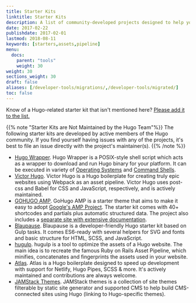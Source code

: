 ```yaml
---
title: Starter Kits
linktitle: Starter Kits
description: A list of community-developed projects designed to help you get up and running with Hugo.
date: 2017-02-22
publishdate: 2017-02-01
lastmod: 2018-08-11
keywords: [starters,assets,pipeline]
menu:
  docs:
    parent: "tools"
    weight: 30
weight: 30
sections_weight: 30
draft: false
aliases: [/developer-tools/migrations/,/developer-tools/migrated/]
toc: false
---
```


Know of a Hugo-related starter kit that isn't mentioned here? [Please add it to the list.][addkit]

{{% note "Starter Kits are Not Maintained by the Hugo Team"%}}
The following starter kits are developed by active members of the Hugo community. If you find yourself having issues with any of the projects, it's best to file an issue directly with the project's maintainer(s).
{{% /note %}}

* [Hugo Wrapper][hugow]. Hugo Wrapper is a POSIX-style shell script which acts as a wrapper to download and run Hugo binary for your platform. It can be executed in variety of [Operating Systems][hugow-test] and [Command Shells][hugow-test].
* [Victor Hugo][]. Victor Hugo is a Hugo boilerplate for creating truly epic websites using Webpack as an asset pipeline. Victor Hugo uses post-css and Babel for CSS and JavaScript, respectively, and is actively maintained.
* [GOHUGO AMP][]. GoHugo AMP is a starter theme that aims to make it easy to adopt [Google's AMP Project][amp]. The starter kit comes with 40+ shortcodes and partials plus automatic structured data. The project also includes a [separate site with extensive documentation][gohugodocs].
* [Blaupause][]. Blaupause is a developer-friendly Hugo starter kit based on Gulp tasks. It comes ES6-ready with several helpers for SVG and fonts and basic structure for HTML, SCSS, and JavaScript.
* [hugulp][]. hugulp is a tool to optimize the assets of a Hugo website. The main idea is to recreate the famous Ruby on Rails Asset Pipeline, which minifies, concatenates and fingerprints the assets used in your website.
* [Atlas][]. Atlas is a Hugo boilerplate designed to speed up development with support for Netlify, Hugo Pipes, SCSS & more. It's actively maintained and contributions are always welcome.
* [JAMStack Themes][]. JAMStack themes is a collection of site themes filterable by static site generator and supported CMS to help build CMS-connected sites using Hugo (linking to Hugo-specific themes).


[addkit]: https://github.com/gohugoio/hugo/edit/master/docs/content/en/tools/starter-kits.md
[amp]: https://www.ampproject.org/
[Blaupause]: https://github.com/fspoettel/blaupause
[GOHUGO AMP]: https://github.com/wildhaber/gohugo-amp
[gohugodocs]: https://gohugo-amp.gohugohq.com/
[hugow]: https://github.com/khos2ow/hugo-wrapper
[hugow-test]: https://github.com/khos2ow/hugo-wrapper#tested-on
[hugulp]: https://github.com/jbrodriguez/hugulp
[Victor Hugo]: https://github.com/netlify/victor-hugo
[Atlas]: https://github.com/indigotree/atlas
[JAMStack Themes]: https://jamstackthemes.dev/ssg/hugo/
